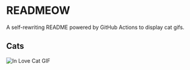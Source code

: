 # READMEOW

A self-rewriting README powered by GitHub Actions to display cat gifs.

## Cats

![In Love Cat GIF](https://media4.giphy.com/media/MDJ9IbxxvDUQM/200.gif?cid=9acd02dazkoyyab2v3hmiyasr6l5iauzkin637u0dsnb5aea&ep=v1_gifs_search&rid=200.gif&ct=g)
